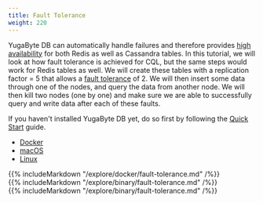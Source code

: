```yaml
---
title: Fault Tolerance
weight: 220
---
```


YugaByte DB can automatically handle failures and therefore provides [high availability](/architecture/core-functions/high-availability/) for both Redis as well as Cassandra tables. In this tutorial, we will look at how fault tolerance is achieved for CQL, but the same steps would work for Redis tables as well. We will create these tables with a replication factor = 5 that allows a [fault tolerance](/architecture/concepts/replication/) of 2. We will then insert some data through one of the nodes, and query the data from another node. We will then kill two nodes (one by one) and make sure we are able to successfully query and write data after each of these faults.

If you haven't installed YugaByte DB yet, do so first by following the [Quick Start](/quick-start/install/) guide.

<ul class="nav nav-tabs">
  <li class="active">
    <a data-toggle="tab" href="#docker">
      <i class="icon-docker"></i>
      Docker
    </a>
  </li>
  <li >
    <a data-toggle="tab" href="#macos">
      <i class="fa fa-apple" aria-hidden="true"></i>
      macOS
    </a>
  </li>
  <li>
    <a data-toggle="tab" href="#linux">
      <i class="fa fa-linux" aria-hidden="true"></i>
      Linux
    </a>
  </li>
</ul>

<div class="tab-content">
  <div id="docker" class="tab-pane fade in active">
    {{% includeMarkdown "/explore/docker/fault-tolerance.md" /%}}
  </div>
  <div id="macos" class="tab-pane fade">
    {{% includeMarkdown "/explore/binary/fault-tolerance.md" /%}}
  </div>
  <div id="linux" class="tab-pane fade">
    {{% includeMarkdown "/explore/binary/fault-tolerance.md" /%}}
  </div> 
</div>
